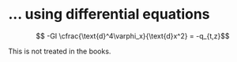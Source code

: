 ```{index} Displacements torsion structures; using differential equations
```
# ... using differential equations

$$ -GI \cfrac{\text{d}^4\varphi_x}{\text{d}x^2} = -q_{t,z}$$

This is not treated in the books.